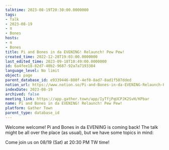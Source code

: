 ```yaml
---
talktime: 2023-08-19T20:30:00.0000000
tags:
- Talk
- 2023-08-19
- π
- Bones
hosts:
- π
- Bones
title: Pi and Bones in da EVENING! Relaunch! Pew Pew!
created_time: 2022-12-28T19:03:00.0000000
last_edited_time: 2023-09-18T10:49:00.0000000
id: 6a4fee18-82d7-40b2-9687-92a7a7193384
language_level: No limit
object: page
parent_database_id: e9339446-880f-4ef0-8ad7-8ad1f507dded
notion_url: https://www.notion.so/Pi-and-Bones-in-da-EVENING-Relaunch-Pew-Pew-6a4fee1882d740b2968792a7a7193384
indexDate: 2023-08-19
archived: false
meeting_link: https://app.gather.town/app/IyTfjPqUCPJK2SvH/KPbar
name: Pi and Bones in da EVENING! Relaunch! Pew Pew!
platform: Gather Town
parent_type: database_id
---
```


Welcome welcome! Pi and Bones in da EVENING is coming back! 
The talk might be all over the place (as usual), but we have some topics in mind:


   
   
   

Come join us on 08/19 (Sat) at 20:30 PM TW time!























